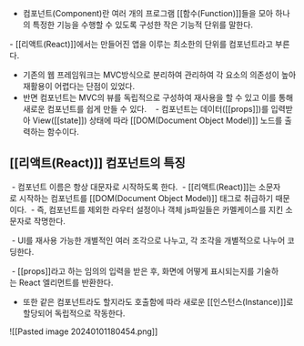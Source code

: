 - 컴포넌트(Component)란 여러 개의 프로그램 [[함수(Function)]]들을 모아 하나의 특정한 기능을 수행할 수 있도록 구성한 작은 기능적 단위를 말한다.

- [[리액트(React)]]에서는 만들어진 앱을 이루는 최소한의 단위를 컴포넌트라고 부른다.

- 기존의 웹 프레임워크는 MVC방식으로 분리하여 관리하여 각 요소의 의존성이 높아 재활용이 어렵다는 단점이 있었다.
- 반면 컴포넌트는 MVC의 뷰를 독립적으로 구성하여 재사용을 할 수 있고 이를 통해 새로운 컴포넌트를 쉽게 만들 수 있다.
 
 - 컴포넌트는 데이터([[props]])를 입력받아 View([[state]]) 상태에 따라 [[DOM(Document Object Model)]] 노드를 출력하는 함수이다.


## [[리액트(React)]] 컴포넌트의 특징

 - 컴포넌트 이름은 항상 대문자로 시작하도록 한다.
 - [[리액트(React)]]는 소문자로 시작하는 컴포넌트를 [[DOM(Document Object Model)]] 태그로 취급하기 때문이다.
 - 즉, 컴포넌트를 제외한 라우터 설정이나 객체 js파일들은 카멜케이스를 지킨 소문자로 작명한다.

 - UI를 재사용 가능한 개별적인 여러 조각으로 나누고, 각 조각을 개별적으로 나누어 코딩한다.

 - [[props]]라고 하는 임의의 입력을 받은 후, 화면에 어떻게 표시되는지를 기술하는 React 엘리먼트를 반환한다.

- 또한 같은 컴포넌트라도 할지라도 호출함에 따라 새로운 [[인스턴스(Instance)]]로 할당되어 독립적으로 작동한다.

![[Pasted image 20240101180454.png]]

